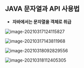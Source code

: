 ## JAVA 문자열과 API 사용법

- **자바에서는 문자열을 객체로 취급**

![image-20210317124115827](C:\Users\HP\Documents\typora\image-20210317124115827.png)

![image-20210317143811968](../../Documents/typora/image-20210317143811968.png)

![image-20210318092829556](../../Documents/typora/image-20210318092829556.png)

![image-20210318112405305](../../Documents/typora/image-20210318112405305.png)